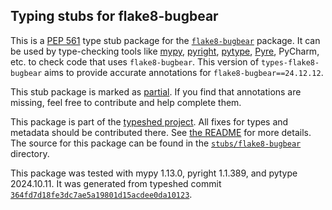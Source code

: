 ## Typing stubs for flake8-bugbear

This is a [PEP 561](https://peps.python.org/pep-0561/)
type stub package for the [`flake8-bugbear`](https://github.com/PyCQA/flake8-bugbear) package.
It can be used by type-checking tools like
[mypy](https://github.com/python/mypy/),
[pyright](https://github.com/microsoft/pyright),
[pytype](https://github.com/google/pytype/),
[Pyre](https://pyre-check.org/),
PyCharm, etc. to check code that uses `flake8-bugbear`. This version of
`types-flake8-bugbear` aims to provide accurate annotations for
`flake8-bugbear==24.12.12`.

This stub package is marked as [partial](https://peps.python.org/pep-0561/#partial-stub-packages).
If you find that annotations are missing, feel free to contribute and help complete them.


This package is part of the [typeshed project](https://github.com/python/typeshed).
All fixes for types and metadata should be contributed there.
See [the README](https://github.com/python/typeshed/blob/main/README.md)
for more details. The source for this package can be found in the
[`stubs/flake8-bugbear`](https://github.com/python/typeshed/tree/main/stubs/flake8-bugbear)
directory.

This package was tested with
mypy 1.13.0,
pyright 1.1.389,
and pytype 2024.10.11.
It was generated from typeshed commit
[`364fd7d18fe3dc7ae5a19801d15acdee0da10123`](https://github.com/python/typeshed/commit/364fd7d18fe3dc7ae5a19801d15acdee0da10123).